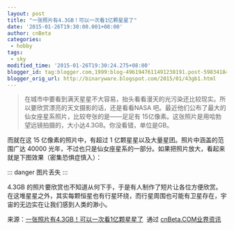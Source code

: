 ```yaml
---
layout: post
title: "一张照片有4.3GB！可以一次看1亿颗星星了"
date: '2015-01-26T19:30:00.001+08:00'
author: cnBeta
categories:
 - hobby
tags:
 - sky
modified_time: '2015-01-26T19:30:24.275+08:00'
blogger_id: tag:blogger.com,1999:blog-4961947611491238191.post-5983418463574588243
blogger_orig_url: http://binaryware.blogspot.com/2015/01/43gb1.html
---
```


>在城市中要看到满天星星不大容易，抬头看看漫天的光污染还比较现实。所以要欣赏漂亮的天文摄影的话，还是看看NASA 吧。最近他们公布了最大的仙女座星系照片，比较夸张的是——足足有 15亿像素。这张照片是用哈勃望远镜拍摄的，大小达4.3GB。你没看错，单位是GB。

而就在这 15 亿像素的照片中，有超过 1 亿颗星星以及大量星团。照片中涵盖的范围广达 40000 光年，不过也只是仙女座星系的一部分。如果把照片放大，看起来就是下图效果（密集恐惧症慎入）：

::: danger
图片丢失
:::

4.3GB 的照片要欣赏也不知道从何下手，于是有人制作了短片让各位方便欣赏。在这堆星星之外，其实每颗恒星也有行星环绕，而行星周围也可能有卫星存在，宇宙的无边实在让我们感到人类的渺小。

来源：[一张照片有4.3GB！可以一次看1亿颗星星了](http://www.cnbeta.com/articles/361045.htm)  通过 [cnBeta.COM业界资讯](http://www.cnbeta.com/)
